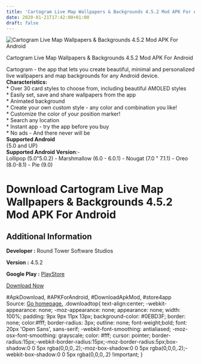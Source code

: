 ```yaml
---
title: 'Cartogram Live Map Wallpapers & Backgrounds 4.5.2 Mod APK For Android'
date: 2020-01-21T17:42:00+01:00
draft: false
---
```


![Cartogram Live Map Wallpapers & Backgrounds 4.5.2 Mod APK For Android](https://i2.wp.com/apkhome.net/wp-content/uploads/2020/01/Cartogram-Live-Map-Wallpapers-Backgrounds-4.5.2-Mod.png "Cartogram Live Map Wallpapers & Backgrounds 4.5.2 Mod APK For Android")

  

Cartogram Live Map Wallpapers & Backgrounds 4.5.2 Mod APK For Android

Cartogram - the app that lets you create beautiful, minimal and personalized live wallpapers and map backgrounds for any Android device.  
**Characteristics:**  
\* Over 30 card styles to choose from, including beautiful AMOLED styles  
\* Easily set, save and share wallpapers from the app  
\* Animated background  
\* Create your own custom style - any color and combination you like!  
\* Customize the color of your position marker!  
\* Search any location  
\* Instant app - try the app before you buy  
\* No ads - And there never will be  
**Supported Android**  
{5.0 and UP}  
**Supported Android Version**:-  
Lollipop (5.0"5.0.2) - Marshmallow (6.0 - 6.0.1) - Nougat (7.0 " 7.1.1) - Oreo (8.0-8.1) - Pie (9.0)

Download Cartogram Live Map Wallpapers & Backgrounds 4.5.2 Mod APK For Android
==============================================================================

Additional Information
----------------------

**Developer :** Round Tower Software Studios

**Version :** 4.5.2

**Google Play :** [PlayStore](https://play.google.com/store/apps/details?id=com.round_tower.app.android.wallpaper.cartogram)

  

[Download Now](https://store4app.co/post/cartogram-live-map-wallpapers-amp-backgrounds-4-5-2-mod-apk-for-android_1579621027)

  
#ApkDownload, #APKForAndroid, #DownloadApkMod, #store4app  
Source: [Go homepage.](https://store4app.co/post/cartogram-live-map-wallpapers-amp-backgrounds-4-5-2-mod-apk-for-android_1579621027) .downloadtop{ text-align:center; -webkit-appearance: none; -moz-appearance: none; appearance: none; width: 100%; padding: 9px 9px 11px 13px; background-color: #0EBD3F; border: none; color:#fff; border-radius: 3px; outline: none; font-weight;bold; font: 20px 'Open Sans', sans-serif; -webkit-font-smoothing: antialiased; -moz-osx-font-smoothing: grayscale; color: #fff; cursor: pointer; border-radius:15px;-webkit-border-radius:15px;-moz-border-radius:5px;box-shadow:0 0 5px rgba(0,0,0,.2);-moz-box-shadow:0 0 5px rgba(0,0,0,.2);-webkit-box-shadow:0 0 5px rgba(0,0,0,.2) !important; }